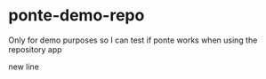# ponte-demo-repo
Only for demo purposes so I can test if ponte works when using the repository app

new line

